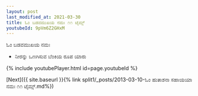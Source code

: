 ```yaml
---
layout: post
last_modified_at: 2021-03-30
title: ಓಂ ಬಡವಮುಖಯ ನಮಃ ೧೧ ಟೈಮ್ಸ್
youtubeId: 9pVm6Z2GHxM
---
```

 
 
 ಓಂ ಬಡವಮುಖಯ ನಮಃ  
 
 -  ನೀರನ್ನು ಒಣಗಿಸುವ ಬೆಂಕಿಯ ರೂಪ ಯಾರು 
 
  
 
  
 
 
 
 
 
 


{% include youtubePlayer.html id=page.youtubeId %}
 
[Next]({{ site.baseurl }}{% link  split1/_posts/2013-03-10-ಓಂ ಹುತಾಶನಾ ಸಹಾಯಯಾ ನಮಃ ೧೧ ಟೈಮ್ಸ್.md%})
 
